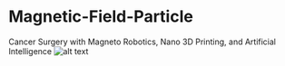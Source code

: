 # Magnetic-Field-Particle
Cancer Surgery with Magneto Robotics, Nano 3D Printing, and Artificial Intelligence
![alt text](https://raw.githubusercontent.com/truongaw/Magnetic-Field-Particle/MagneticFieldApp.png)
